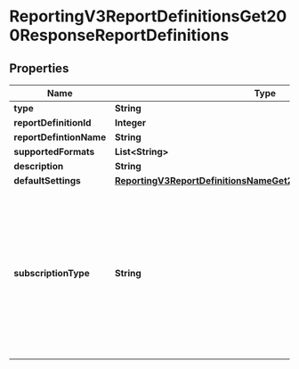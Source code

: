 
# ReportingV3ReportDefinitionsGet200ResponseReportDefinitions

## Properties
Name | Type | Description | Notes
------------ | ------------- | ------------- | -------------
**type** | **String** |  |  [optional]
**reportDefinitionId** | **Integer** | | Id  |         Definition Class          | | --- | --------------------------------- | | 210 | TransactionRequestClass           | | 211 | PaymentBatchDetailClass           | | 212 | ExceptionDetailClass              | | 213 | ProcessorSettlementDetailClass    | | 214 | ProcessorEventsDetailClass        | | 215 | FundingDetailClass                | | 216 | AgingDetailClass                  | | 217 | ChargebackAndRetrievalDetailClass | | 218 | DepositDetailClass                | | 219 | FeeDetailClass                    | | 220 | InvoiceSummaryClass               | | 221 | PayerAuthDetailClass              | | 222 | ConversionDetailClass             | | 270 | JPTransactionDetailClass          | | 271 | ServiceFeeDetailClass             | | 310 | GatewayTransactionRequestClass    | | 400 | DecisionManagerEventDetailClass   | | 401 | DecisionManagerDetailClass        | | 410 | FeeSummaryClass                   | | 420 | TaxCalculationClass               | | 520 | POSTerminalExceptionClass         | | 620 | SubscriptionDetailClass           |  |  [optional]
**reportDefintionName** | **String** |  |  [optional]
**supportedFormats** | **List&lt;String&gt;** |  |  [optional]
**description** | **String** |  |  [optional]
**defaultSettings** | [**ReportingV3ReportDefinitionsNameGet200ResponseDefaultSettings**](ReportingV3ReportDefinitionsNameGet200ResponseDefaultSettings.md) |  |  [optional]
**subscriptionType** | **String** | &#39;The subscription type for which report definition is required. By default the type will be CUSTOM.&#39; Valid Values: - CLASSIC - CUSTOM - STANDARD  |  [optional]




